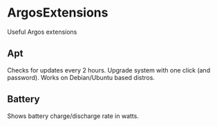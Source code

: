 # ArgosExtensions
Useful Argos extensions

## Apt
Checks for updates every 2 hours. Upgrade system with one click (and password). Works on Debian/Ubuntu based distros.

## Battery
Shows battery charge/discharge rate in watts.
